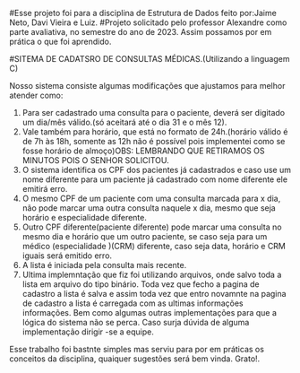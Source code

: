 #Esse projeto foi para a disciplina de Estrutura de Dados feito por:Jaime Neto, Davi Vieira e Luiz.
#Projeto solicitado pelo professor Alexandre como parte avaliativa, no semestre do ano de 2023. Assim possamos por em prática o que foi aprendido.

#SITEMA DE CADATSRO DE CONSULTAS MÉDICAS.(Utilizando a linguagem C)

Nosso sistema consiste algumas modificações que ajustamos para melhor atender como:
1. Para ser cadastrado uma consulta para o paciente, deverá ser digitado um dia/mês válido.(só aceitará até o dia 31 e o mês 12).
2. Vale também para  horário, que está no formato de 24h.(horário válido é de 7h às 18h, somente as 12h não é possível pois implementei como se fosse horário de almoço)OBS: LEMBRANDO QUE RETIRAMOS OS MINUTOS POIS O SENHOR SOLICITOU.
3. O sistema identifica os CPF dos pacientes já cadastrados e caso use um nome diferente para um paciente já cadastrado com nome diferente ele emitirá erro.
4. O mesmo CPF de um paciente com uma consulta marcada para x dia, não pode marcar uma outra consulta naquele x dia, mesmo que seja horário e especialidade diferente.
5. Outro CPF diferente(paciente diferente) pode marcar uma consulta no mesmo dia e horário que um outro paciente, se caso seja para um médico (especialidade )(CRM) diferente, caso seja data, horário e CRM iguais será emitido erro. 
6. A lista é iniciada pela consulta mais recente.
7. Ultima implemntação que fiz foi utilizando arquivos, onde salvo toda a lista em arquivo do tipo binário. Toda vez que fecho a pagina de cadastro a lista é salva e assim toda vez que entro novamnte na pagina de cadastro a lista é carregada com as ultimas informações informações.
Bem como algumas outras implementações para que a lógica do sistema não se perca. Caso surja dúvida de alguma implementação dirigir -se a equipe.

Esse trabalho foi bastnte simples mas serviu para por em práticas os conceitos da disciplina, quaiquer sugestões será bem vinda.
Grato!.
